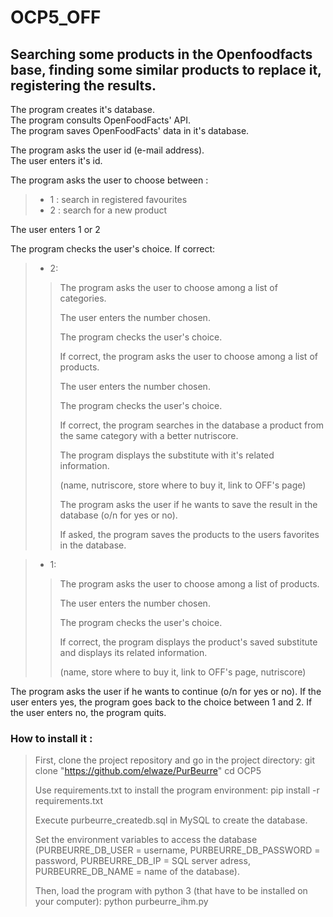 # OCP5_OFF

## Searching some products in the Openfoodfacts base, finding some similar products to replace it, registering the results.

The program creates it's database.  
The program consults OpenFoodFacts' API.  
The program saves OpenFoodFacts' data in it's database.  

The program asks the user id (e-mail address).  
The user enters it's id.  

The program asks the user to choose between :   
>- 1 : search in registered favourites
>- 2 : search for a new product

The user enters 1 or 2  

The program checks the user's choice. If correct:   

>- 2:
>>The program asks the user to choose among a list of categories.
>>
>>The user enters the number chosen.
>>
>>The program checks the user's choice.
>>
>>If correct, the program asks the user to choose among a list of products.
>>
>>The user enters the number chosen.
>>
>>The program checks the user's choice.
>>
>>If correct, the program searches in the database a product from the same category with a better nutriscore.
>>
>>The program displays the substitute with it's related information.
>>
>>(name, nutriscore, store where to buy it, link to OFF's page)
>>
>>The program asks the user if he wants to save the result in the database (o/n for yes or no).
>>
>>If asked, the program saves the products to the users favorites in the database.
    
>- 1:
>>The program asks the user to choose among a list of products.
>>
>>The user enters the number chosen.
>>
>>The program checks the user's choice.
>>
>>If correct, the program displays the product's saved substitute and displays its related information.
>>
>>(name, store where to buy it, link to OFF's page, nutriscore)

The program asks the user if he wants to continue (o/n for yes or no).
If the user enters yes, the program goes back to the choice between 1 and 2.
If the user enters no, the program quits.

### How to install it :

>First, clone the project repository and go in the project directory:
git clone "https://github.com/elwaze/PurBeurre"
cd OCP5
>
>Use requirements.txt to install the program environment:
pip install -r requirements.txt
>
>Execute purbeurre_createdb.sql in MySQL to create the database.
>
>Set the environment variables to access the database
(PURBEURRE_DB_USER = username, PURBEURRE_DB_PASSWORD = password, PURBEURRE_DB_IP = SQL server adress, PURBEURRE_DB_NAME = name of the database).
>
>Then, load the program with python 3 (that have to be installed on your computer):
python purbeurre_ihm.py
